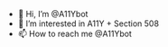 - 👋 Hi, I’m @A11Ybot
- 👀 I’m interested in A11Y + Section 508
- 📫 How to reach me @A11Ybot

<!---
A11Ybot/A11Ybot is a ✨ special ✨ repository because its `README.md` (this file) appears on your GitHub profile.
You can click the Preview link to take a look at your changes.
--->

